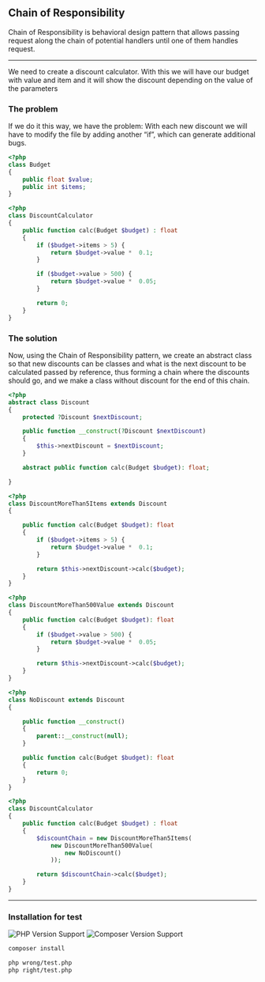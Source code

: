 ## Chain of Responsibility

Chain of Responsibility is behavioral design pattern that allows passing request along the chain of potential handlers until one of them handles request.

-----

We need to create a discount calculator. With this we will have our budget with value and item and it will show the discount depending on the value of the parameters
### The problem

If we do it this way, we have the problem: With each new discount we will have to modify the file by adding another “if”, which can generate additional bugs.

```php
<?php
class Budget 
{
    public float $value;
    public int $items;
}
```
```php
<?php
class DiscountCalculator
{
    public function calc(Budget $budget) : float
    {
        if ($budget->items > 5) {
            return $budget->value *  0.1;
        }

        if ($budget->value > 500) {
            return $budget->value *  0.05;
        }

        return 0;
    }
}
```

### The solution

Now, using the Chain of Responsibility pattern, we create an abstract class so that new discounts can be classes and what is the next discount to be calculated passed by reference, thus forming a chain where the discounts should go, and we make a class without discount for the end of this chain.

```php
<?php
abstract class Discount
{
    protected ?Discount $nextDiscount;

    public function __construct(?Discount $nextDiscount)
    {
        $this->nextDiscount = $nextDiscount;
    }

    abstract public function calc(Budget $budget): float;

}
```
```php
<?php
class DiscountMoreThan5Items extends Discount
{

    public function calc(Budget $budget): float
    {
        if ($budget->items > 5) {
            return $budget->value *  0.1;
        }

        return $this->nextDiscount->calc($budget);
    }
}
```
```php
<?php
class DiscountMoreThan500Value extends Discount
{
    public function calc(Budget $budget): float
    {
        if ($budget->value > 500) {
            return $budget->value *  0.05;
        }

        return $this->nextDiscount->calc($budget);
    }
}
```
```php
<?php
class NoDiscount extends Discount
{

    public function __construct()
    {
        parent::__construct(null);
    }

    public function calc(Budget $budget): float
    {
        return 0;
    }
}
```
```php
<?php
class DiscountCalculator
{
    public function calc(Budget $budget) : float
    {
        $discountChain = new DiscountMoreThan5Items(
            new DiscountMoreThan500Value(
                new NoDiscount()
            ));

        return $discountChain->calc($budget);
    }
}
```
-----

### Installation for test

![PHP Version Support](https://img.shields.io/badge/php-7.4%2B-brightgreen.svg?style=flat-square) ![Composer Version Support](https://img.shields.io/badge/composer-2.2.9%2B-brightgreen.svg?style=flat-square)

```bash
composer install
```

```bash
php wrong/test.php
php right/test.php
```
